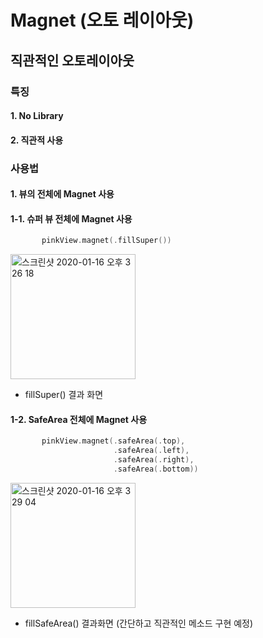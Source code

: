 Magnet (오토 레이아웃)
==============================

## 직관적인 오토레이아웃

### 특징

#### 1. No Library
#### 2. 직관적 사용



### 사용법

#### 1. 뷰의 전체에 Magnet 사용


#### 1-1. 슈퍼 뷰 전체에 Magnet 사용
```swift
       pinkView.magnet(.fillSuper())                               
```


<img width="200" alt="스크린샷 2020-01-16 오후 3 26 18" src="https://user-images.githubusercontent.com/47555993/72499219-8cee2300-3874-11ea-8372-bb6a73e774ba.png">

- fillSuper() 결과 화면

#### 1-2. SafeArea 전체에 Magnet 사용

```swift
       pinkView.magnet(.safeArea(.top),
                       .safeArea(.left),
                       .safeArea(.right),
                       .safeArea(.bottom))                               
```



<img width="200" alt="스크린샷 2020-01-16 오후 3 29 04" src="https://user-images.githubusercontent.com/47555993/72499360-efdfba00-3874-11ea-8b82-c60e2d73cae9.png">


- fillSafeArea() 결과화면 (간단하고 직관적인 메소드 구현 예정)


